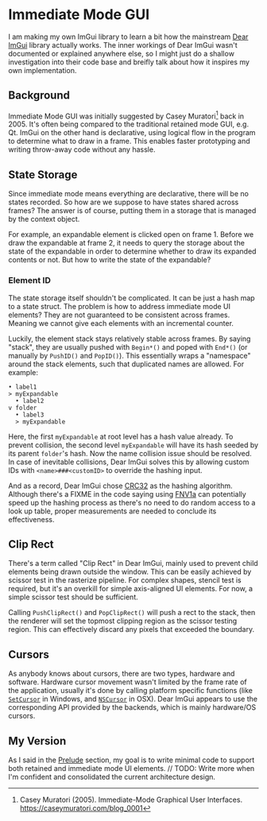 # Immediate Mode GUI
I am making my own ImGui library to learn a bit how the mainstream [Dear ImGui](https://github.com/ocornut/imgui) library actually works. The inner workings of Dear ImGui wasn't documented or explained anywhere else, so I might just do a shallow investigation into their code base and breifly talk about how it inspires my own implementation.

## Background
Immediate Mode GUI was initially suggested by Casey Muratori[^1] back in 2005. It's often being compared to the traditional retained mode GUI, e.g. Qt. ImGui on the other hand is declarative, using logical flow in the program to determine what to draw in a frame. This enables faster prototyping and writing throw-away code without any hassle. 

## 

## State Storage
Since immediate mode means everything are declarative, there will be no states recorded. So how are we suppose to have states shared across frames? The answer is of course, putting them in a storage that is managed by the context object. 

For example, an expandable element is clicked open on frame 1. Before we draw the expandable at frame 2, it needs to query the storage about the state of the expandable in order to determine whether to draw its expanded contents or not. But how to write the state of the expandable?

### Element ID
The state storage itself shouldn't be complicated. It can be just a hash map to a state struct. The problem is how to address immediate mode UI elements? They are not guaranteed to be consistent across frames. Meaning we cannot give each elements with an incremental counter.

Luckily, the element stack stays relatively stable across frames. By saying "stack", they are usually pushed with `Begin*()` and poped with `End*()` (or manually by `PushID()` and `PopID()`). This essentially wraps a "namespace" around the stack elements, such that duplicated names are allowed. For example:

```
• label1
> myExpandable
  • label2
v folder
  • label3
  > myExpandable
```

Here, the first `myExpandable` at root level has a hash value already. To prevent collision, the second level `myExpandable` will have its hash seeded by its parent `folder`'s hash. Now the name collision issue should be resolved. In case of inevitable collisions, Dear ImGui solves this by allowing custom IDs with `<name>###<customID>` to override the hashing input. 

And as a record, Dear ImGui chose [CRC32](https://en.wikipedia.org/wiki/Cyclic_redundancy_check) as the hashing algorithm. Although there's a FIXME in the code saying using [FNV1a](https://en.wikipedia.org/wiki/Fowler%E2%80%93Noll%E2%80%93Vo_hash_function) can potentially speed up the hashing process as there's no need to do random access to a look up table, proper measurements are needed to conclude its effectiveness.

## Clip Rect
There's a term called "Clip Rect" in Dear ImGui, mainly used to prevent child elements being drawn outside the window. This can be easily achieved by scissor test in the rasterize pipeline. For complex shapes, stencil test is required, but it's an overkill for simple axis-aligned UI elements. For now, a simple scissor test should be sufficient. 

Calling `PushClipRect()` and `PopClipRect()` will push a rect to the stack, then the renderer will set the topmost clipping region as the scissor testing region. This can effectively discard any pixels that exceeded the boundary.

## Cursors
As anybody knows about cursors, there are two types, hardware and software. Hardware cursor movement wasn't limited by the frame rate of the application, usually it's done by calling platform specific functions (like [`SetCursor`](https://learn.microsoft.com/en-us/windows/win32/api/winuser/nf-winuser-setcursor) in Windows, and [`NSCursor`](https://developer.apple.com/documentation/appkit/nscursor) in OSX). Dear ImGui appears to use the corresponding API provided by the backends, which is mainly hardware/OS cursors.

## My Version
As I said in the [Prelude](index.md#prelude) section, my goal is to write minimal code to support both retained and immediate mode UI elements. 
// TODO: Write more when I'm confident and consolidated the current architecture design.

[^1]: Casey Muratori (2005). Immediate-Mode Graphical User Interfaces. https://caseymuratori.com/blog_0001